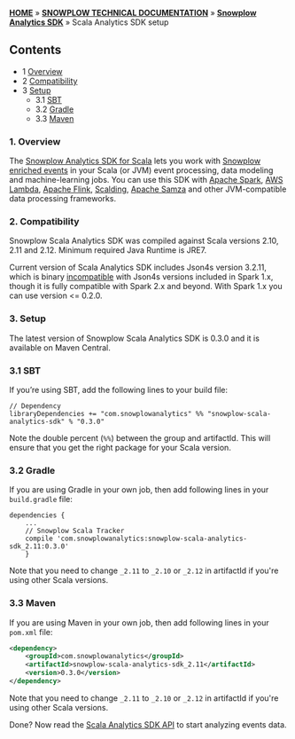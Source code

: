 <a name="top" />

[**HOME**](Home) » [**SNOWPLOW TECHNICAL DOCUMENTATION**](Snowplow-technical-documentation) » [**Snowplow Analytics SDK**](Snowplow-Analytics-SDK) » Scala Analytics SDK setup

## Contents

- 1 [Overview](#overview)  
- 2 [Compatibility](#compatibility)  
- 3 [Setup](#setup)  
  - 3.1 [SBT](#sbt)  
  - 3.2 [Gradle](#gradle)  
  - 3.3 [Maven](#maven)  


<a name="overview" />

### 1. Overview

The [Snowplow Analytics SDK for Scala][repo] lets you work with [Snowplow enriched events](canonical-event-model) in your Scala (or JVM) event processing, data modeling and machine-learning jobs. 
You can use this SDK with [Apache Spark](http://spark.apache.org/), [AWS Lambda](https://aws.amazon.com/lambda/), [Apache Flink](https://flink.apache.org/), 
[Scalding](https://github.com/twitter/scalding), [Apache Samza](http://samza.apache.org/) and other JVM-compatible data processing frameworks.


<a name="compatibility" />

### 2. Compatibility

Snowplow Scala Analytics SDK was compiled against Scala versions 2.10, 2.11 and 2.12.
Minimum required Java Runtime is JRE7.

Current version of Scala Analytics SDK includes Json4s version 3.2.11, which is binary [incompatible][json4s-binary-compat] with Json4s versions included in Spark 1.x, though it is fully compatible with Spark 2.x and beyond.
With Spark 1.x you can use version <= 0.2.0.


<a name="setup" />

### 3. Setup

The latest version of Snowplow Scala Analytics SDK is 0.3.0 and it is available on Maven Central.


<a name="sbt" />

### 3.1 SBT

If you’re using SBT, add the following lines to your build file:

```
// Dependency
libraryDependencies += "com.snowplowanalytics" %% "snowplow-scala-analytics-sdk" % "0.3.0"
```

Note the double percent (`%%`) between the group and artifactId. This will ensure that you get the right package for your Scala version.

<a name="gradle" />

### 3.2 Gradle

If you are using Gradle in your own job, then add following lines in your `build.gradle` file:

```
dependencies {
    ...
    // Snowplow Scala Tracker
    compile 'com.snowplowanalytics:snowplow-scala-analytics-sdk_2.11:0.3.0'
    }
```

Note that you need to change `_2.11` to `_2.10` or `_2.12` in artifactId if you're using other Scala versions.

<a name="maven" />

### 3.3 Maven

If you are using Maven in your own job, then add following lines in your `pom.xml` file:

```xml
<dependency>
    <groupId>com.snowplowanalytics</groupId>
    <artifactId>snowplow-scala-analytics-sdk_2.11</artifactId>
    <version>0.3.0</version>
</dependency>
```

Note that you need to change `_2.11` to `_2.10` or `_2.12` in artifactId if you're using other Scala versions.

Done? Now read the [Scala Analytics SDK API](Scala-Analytics-SDK) to start analyzing events data.


[repo]: https://github.com/snowplow/snowplow-scala-analytics-sdk

[json4s-binary-compat]: https://github.com/json4s/json4s/issues/212
